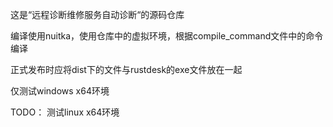 这是“远程诊断维修服务自动诊断“的源码仓库

编译使用nuitka，使用仓库中的虚拟环境，根据compile_command文件中的命令编译

正式发布时应将dist下的文件与rustdesk的exe文件放在一起

仅测试windows x64环境


TODO：
测试linux x64环境